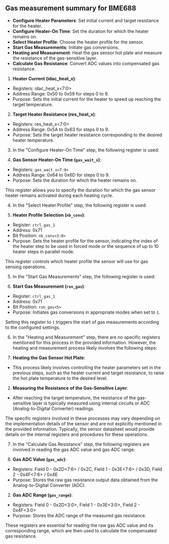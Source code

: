 ## Gas measurement summary for BME688

- **Configure Heater Parameters**: Set initial current and target resistance for the heater.
- **Configure Heater-On Time**: Set the duration for which the heater remains on.
- **Select Heater Profile**: Choose the heater profile for the sensor.
- **Start Gas Measurements**: Initiate gas conversions.
- **Heating and Measurement**: Heat the gas sensor hot plate and measure the resistance of the gas-sensitive layer.
- **Calculate Gas Resistance**: Convert ADC values into compensated gas resistance.

1.  **Heater Current (idac_heat_x)**:
  - Registers: idac_heat_x<7:0>
  - Address Range: 0x50 to 0x59 for steps 0 to 9.
  - Purpose: Sets the initial current for the heater to speed up reaching the target temperature.

2.  **Target Heater Resistance (res_heat_x)**:
  - Registers: res_heat_x<7:0>
  - Address Range: 0x5A to 0x63 for steps 0 to 9.
  - Purpose: Sets the target heater resistance corresponding to the desired heater temperature.

3. In the "Configure Heater-On Time" step, the following register is used:

  1. **Gas Sensor Heater-On Time (`gas_wait_x`)**:
   - Registers: `gas_wait_x<7:0>`
   - Address Range: 0x64 to 0x6D for steps 0 to 9.
   - Purpose: Sets the duration for which the heater remains on.

   This register allows you to specify the duration for which the gas sensor heater remains activated during each heating cycle.

4. In the "Select Heater Profile" step, the following register is used:

  1. **Heater Profile Selection (`nb_conv`)**:
   - Register: `ctrl_gas_1`
   - Address: 0x71
   - Bit Position: `nb_conv<3:0>`
   - Purpose: Sets the heater profile for the sensor, indicating the index of the heater step to be used in forced mode or the sequence of up to 10 heater steps in parallel mode.

   This register controls which heater profile the sensor will use for gas sensing operations.

5. In the "Start Gas Measurements" step, the following register is used:

  1. **Start Gas Measurement (`run_gas`)**:
   - Register: `ctrl_gas_1`
   - Address: 0x71
   - Bit Position: `run_gas<5>`
   - Purpose: Initiates gas conversions in appropriate modes when set to `1`.

   Setting this register to `1` triggers the start of gas measurements according to the configured settings.

6. In the "Heating and Measurement" step, there are no specific registers mentioned for this process in the provided information. However, the heating and measurement process likely involves the following steps:

  1. **Heating the Gas Sensor Hot Plate**:
   - This process likely involves controlling the heater parameters set in the previous steps, such as the heater current and target resistance, to raise the hot plate temperature to the desired level.

  2. **Measuring the Resistance of the Gas-Sensitive Layer**:
   - After reaching the target temperature, the resistance of the gas-sensitive layer is typically measured using internal circuits or ADC (Analog-to-Digital Converter) readings.

  The specific registers involved in these processes may vary depending on the implementation details of the sensor and are not explicitly mentioned in the provided information. Typically, the sensor datasheet would provide details on the internal registers and procedures for these operations.

7. In the "Calculate Gas Resistance" step, the following registers are involved in reading the gas ADC value and gas ADC range:

  1. **Gas ADC Value (`gas_adc`)**:
   - Registers: Field 0 - 0x2D<7:6> / 0x2C, Field 1 - 0x3E<7:6> / 0x3D, Field 2 - 0x4F<7:6> / 0x4E
   - Purpose: Stores the raw gas resistance output data obtained from the Analog-to-Digital Converter (ADC).

  2. **Gas ADC Range (`gas_range`)**:
   - Registers: Field 0 - 0x2D<3:0>, Field 1 - 0x3E<3:0>, Field 2 - 0x4F<3:0>
   - Purpose: Stores the ADC range of the measured gas resistance.

  These registers are essential for reading the raw gas ADC value and its corresponding range, which are then used to calculate the compensated gas resistance.
